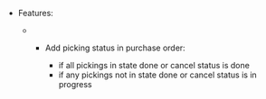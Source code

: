 - Features:

  - - Add picking status in purchase order:

      - if all pickings in state done or cancel status is done
      - if any pickings not in state done or cancel status is in progress

